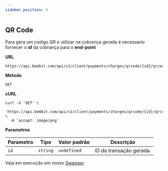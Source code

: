 ```yaml
---
sidebar_position: 4
---
```


## QR Code

Para gera um codigo QR e utilizar na cobrança gerada é necessario fornecer o ***id*** da cobrança para o **end-point**

**URL**
```
https://api.bembit.com/api/v1/client/payments/charges/qrcode/{id}/qrcode.png
``` 

**Método**

```
GET
```

**cURL**

```cURL
curl -X 'GET' \
  'https://api.bembit.com/api/v1/client/payments/charges/qrcode/{id}/qrcode.png' \
  -H 'accept: image/png'
```

**Parametros**

| Parametro | Tipo | Valor padrão | Descrição |
| --------- | ---- | ------------ | --------- |
| `id` | `string` | `undefined` | ID da transação gerada. |

Veja em execução em nosso [Swagger](https://api.bembit.com/docs/#/BemPix/get_client_payments_charges_qrcode__id__qrcode_png).